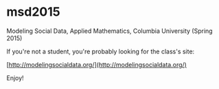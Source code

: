 msd2015
=======

Modeling Social Data, Applied Mathematics, Columbia University (Spring 2015)

If you're not a student, you're probably looking for the class's site:

[http://modelingsocialdata.org/](http://modelingsocialdata.org/)

Enjoy!
